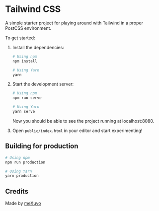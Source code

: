 # Tailwind CSS

A simple starter project for playing around with Tailwind in a proper PostCSS environment.

To get started:

1. Install the dependencies:

   ```bash
   # Using npm
   npm install

   # Using Yarn
   yarn
   ```

2. Start the development server:

   ```bash
   # Using npm
   npm run serve

   # Using Yarn
   yarn serve
   ```

   Now you should be able to see the project running at localhost:8080.

4. Open `public/index.html` in your editor and start experimenting!

## Building for production

```bash
# Using npm
npm run production

# Using Yarn
yarn production
```
## Credits

Made by [meXuvo](http://mexuvo.com/)

